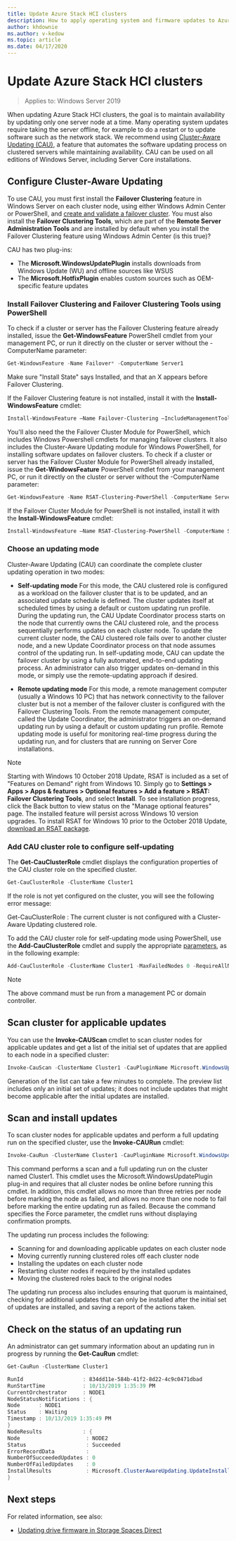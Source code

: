 ```yaml
---
title: Update Azure Stack HCI clusters
description: How to apply operating system and firmware updates to Azure Stack HCI using Windows Admin Center and PowerShell.
author: khdownie
ms.author: v-kedow
ms.topic: article
ms.date: 04/17/2020
---
```


# Update Azure Stack HCI clusters

> Applies to: Windows Server 2019

When updating Azure Stack HCI clusters, the goal is to maintain availability by updating only one server node at a time. Many operating system updates require taking the server offline, for example to do a restart or to update software such as the network stack. We recommend using [Cluster-Aware Updating (CAU)](/windows-server/failover-clustering/cluster-aware-updating), a feature that automates the software updating process on clustered servers while maintaining availability. CAU can be used on all editions of Windows Server, including Server Core installations.

## Configure Cluster-Aware Updating

To use CAU, you must first install the **Failover Clustering** feature in Windows Server on each cluster node, using either Windows Admin Center or PowerShell, and [create and validate a failover cluster](/windows-server/failover-clustering/create-failover-cluster#create-a-failover-cluster-by-using-windows-powershell). You must also install the **Failover Clustering Tools**, which are part of the **Remote Server Administration Tools** and are installed by default when you install the Failover Clustering feature using Windows Admin Center (is this true)? 

CAU has two plug-ins:

- The **Microsoft.WindowsUpdatePlugin** installs downloads from Windows Update (WU) and offline sources like WSUS
- The **Microsoft.HotfixPlugin** enables custom sources such as OEM-specific feature updates

### Install Failover Clustering and Failover Clustering Tools using PowerShell

To check if a cluster or server has the Failover Clustering feature already installed, issue the **Get-WindowsFeature** PowerShell cmdlet from your management PC, or run it directly on the cluster or server without the -ComputerName parameter:

```PowerShell
Get-WindowsFeature -Name Failover* -ComputerName Server1
```

Make sure "Install State" says Installed, and that an X appears before Failover Clustering. 

If the Failover Clustering feature is not installed, install it with the **Install-WindowsFeature** cmdlet:

```PowerShell
Install-WindowsFeature –Name Failover-Clustering –IncludeManagementTools -ComputerName Server1
```

You'll also  need the the Failover Cluster Module for PowerShell, which includes Windows Powershell cmdlets for managing failover clusters. It also includes the Cluster-Aware Updating module for Windows PowerShell, for installing software updates on failover clusters. To check if a cluster or server has the Failover Cluster Module for PowerShell already installed, issue the **Get-WindowsFeature** PowerShell cmdlet from your management PC, or run it directly on the cluster or server without the -ComputerName parameter:

```PowerShell
Get-WindowsFeature -Name RSAT-Clustering-PowerShell -ComputerName Server1
```

If the Failover Cluster Module for PowerShell is not installed, install it with the **Install-WindowsFeature** cmdlet:

```PowerShell
Install-WindowsFeature –Name RSAT-Clustering-PowerShell -ComputerName Server1
```

### Choose an updating mode

Cluster-Aware Updating (CAU) can coordinate the complete cluster updating operation in two modes:  
  
-   **Self-updating mode** For this mode, the CAU clustered role is configured as a workload on the failover cluster that is to be updated, and an associated update schedule is defined. The cluster updates itself at scheduled times by using a default or custom updating run profile. During the updating run, the CAU Update Coordinator process starts on the node that currently owns the CAU clustered role, and the process sequentially performs updates on each cluster node. To update the current cluster node, the CAU clustered role fails over to another cluster node, and a new Update Coordinator process on that node assumes control of the updating run. In self-updating mode, CAU can update the failover cluster by using a fully automated, end-to-end updating process. An administrator can also trigger updates on-demand in this mode, or simply use the remote-updating approach if desired. 
  
-   **Remote updating mode** For this mode, a remote management computer (usually a Windows 10 PC) that has network connectivity to the failover cluster but is not a member of the failover cluster is configured with the Failover Clustering Tools. From the remote management computer, called the Update Coordinator, the administrator triggers an on-demand updating run by using a default or custom updating run profile. Remote updating mode is useful for monitoring real-time progress during the updating run, and for clusters that are running on Server Core installations.  


   > [!NOTE]
   > Starting with Windows 10 October 2018 Update, RSAT is included as a set of "Features on Demand" right from Windows 10. Simply go to **Settings > Apps > Apps & features > Optional features > Add a feature > RSAT: Failover Clustering Tools**, and select **Install**. To see installation progress, click the Back button to view status on the "Manage optional features" page. The installed feature will persist across Windows 10 version upgrades. To install RSAT for Windows 10 prior to the October 2018 Update, [download an RSAT package](https://www.microsoft.com/en-us/download/details.aspx?id=45520).

### Add CAU cluster role to configure self-updating

The **Get-CauClusterRole** cmdlet displays the configuration properties of the CAU cluster role on the specified cluster.

```PowerShell
Get-CauClusterRole -ClusterName Cluster1
```

If the role is not yet configured on the cluster, you will see the following error message:

Get-CauClusterRole : The current cluster is not configured with a Cluster-Aware Updating clustered role.

To add the CAU cluster role for self-updating mode using PowerShell, use the **Add-CauClusterRole** cmdlet and supply the appropriate [parameters](/powershell/module/clusterawareupdating/add-cauclusterrole?view=win10-ps#parameters), as in the following example:

```PowerShell
Add-CauClusterRole -ClusterName Cluster1 -MaxFailedNodes 0 -RequireAllNodesOnline -EnableFirewallRules -VirtualComputerObjectName Cluster1-CAU -Force -CauPluginName Microsoft.WindowsUpdatePlugin -MaxRetriesPerNode 3 -CauPluginArguments @{ 'IncludeRecommendedUpdates' = 'False' } -StartDate "3/2/2020 3:00:00 AM" -DaysOfWeek 4 -WeeksOfMonth @(3) -verbose
```

   > [!NOTE]
   > The above command must be run from a management PC or domain controller.

## Scan cluster for applicable updates

You can use the **Invoke-CAUScan** cmdlet to scan cluster nodes for applicable updates and get a list of the initial set of updates that are applied to each node in a specified cluster:

```PowerShell
Invoke-CauScan -ClusterName Cluster1 -CauPluginName Microsoft.WindowsUpdatePlugin -Verbose
```

Generation of the list can take a few minutes to complete. The preview list includes only an initial set of updates; it does not include updates that might become applicable after the initial updates are installed.

## Scan and install updates

To scan cluster nodes for applicable updates and perform a full updating run on the specified cluster, use the **Invoke-CAURun** cmdlet:

```PowerShell
Invoke-CauRun -ClusterName Cluster1 -CauPluginName Microsoft.WindowsUpdatePlugin -MaxFailedNodes 1 -MaxRetriesPerNode 3 -RequireAllNodesOnline -Force
```

This command performs a scan and a full updating run on the cluster named Cluster1. This cmdlet uses the Microsoft.WindowsUpdatePlugin plug-in and requires that all cluster nodes be online before running this cmdlet. In addition, this cmdlet allows no more than three retries per node before marking the node as failed, and allows no more than one node to fail before marking the entire updating run as failed. Because the command specifies the Force parameter, the cmdlet runs without displaying confirmation prompts.

The updating run process includes the following: 
- Scanning for and downloading applicable updates on each cluster node
- Moving currently running clustered roles off each cluster node
- Installing the updates on each cluster node
- Restarting cluster nodes if required by the installed updates
- Moving the clustered roles back to the original nodes

The updating run process also includes ensuring that quorum is maintained, checking for additional updates that can only be installed after the initial set of updates are installed, and saving a report of the actions taken.

## Check on the status of an updating run

An administrator can get summary information about an updating run in progress by running the **Get-CauRun** cmdlet:

```PowerShell
Get-CauRun -ClusterName Cluster1

RunId                   : 834dd11e-584b-41f2-8d22-4c9c0471dbad 
RunStartTime            : 10/13/2019 1:35:39 PM 
CurrentOrchestrator     : NODE1 
NodeStatusNotifications : { 
Node      : NODE1 
Status    : Waiting 
Timestamp : 10/13/2019 1:35:49 PM 
} 
NodeResults             : { 
Node                     : NODE2 
Status                   : Succeeded 
ErrorRecordData          : 
NumberOfSucceededUpdates : 0 
NumberOfFailedUpdates    : 0 
InstallResults           : Microsoft.ClusterAwareUpdating.UpdateInstallResult[] 
}
```

## Next steps

For related information, see also:

- [Updating drive firmware in Storage Spaces Direct](/windows-server/storage/update-firmware)
